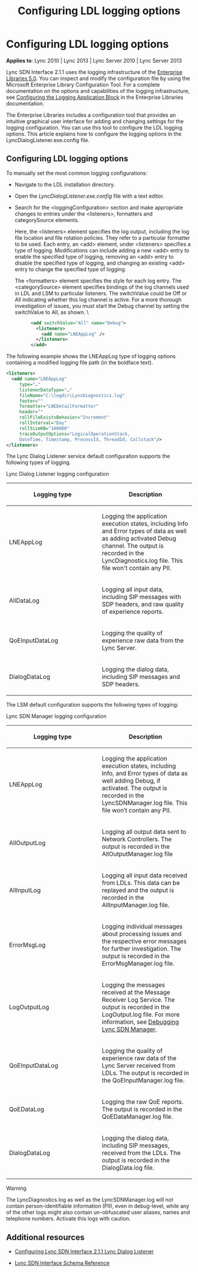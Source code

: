 ﻿---
title: Configuring LDL logging options
TOCTitle: Configuring LDL logging options
ms:assetid: bd414d81-e05e-41ab-834f-7a97093a628d
ms:mtpsurl: https://msdn.microsoft.com/en-us/library/Dn785207(v=office.15)
ms:contentKeyID: 62952688
ms.date: 02/16/2015
mtps_version: v=office.15
dev_langs:
- xml
---

# Configuring LDL logging options


**Applies to**: Lync 2010 | Lync 2013 | Lync Server 2010 | Lync Server 2013

Lync SDN Interface 2.1.1 uses the logging infrastructure of the [Enterprise Libraries 5.0](http://msdn.microsoft.com/en-us/library/ff632023.aspx). You can inspect and modify the configuration file by using the Microsoft Enterprise Library Configuration Tool. For a complete documentation on the options and capabilities of the logging infrastructure, see [Configuring the Logging Application Block](http://msdn.microsoft.com/en-us/library/ff664569\(v=pandp.50\).aspx) in the Enterprise Libraries documentation.

The Enterprise Libraries includes a configuration tool that provides an intuitive graphical user interface for adding and changing settings for the logging configuration. You can use this tool to configure the LDL logging options. This article explains how to configure the logging options in the LyncDialogListener.exe.config file.

## Configuring LDL logging options

To manually set the most common logging configurations:

  - Navigate to the LDL installation directory.

  - Open the *LyncDialogListener.exe.config* file with a text editor.

  - Search for the \<loggingConfiguration\> section and make appropriate changes to entries under the \<listeners\>, formatters and categorySource elements.
    
    Here, the \<listeners\> element specifies the log output, including the log file location and file rotation policies. They refer to a particular formatter to be used. Each entry, an \<add\> element, under \<listeners\> specifies a type of logging. Modifications can include adding a new \<add\> entry to enable the specified type of logging, removing an \<add\> entry to disable the specified type of logging, and changing an existing \<add\> entry to change the specified type of logging.
    
    The \<formatters\> element specifies the style for each log entry. The \<categorySource\> element specifies bindings of the log channels used in LDL and LSM to particular listeners. The switchValue could be Off or All indicating whether this log channel is active. For a more thorough investigation of issues, you must start the Debug channel by setting the switchValue to All, as shown. \\
    
    ``` xml
          <add switchValue="All" name="Debug">
            <listeners>
              <add name="LNEAppLog" />
            </listeners>
          </add>
    ```

The following example shows the LNEAppLog type of logging options containing a modified logging file path (in the boldface text).

``` xml
<listeners>
  <add name="LNEAppLog"
     type="…" 
     listenerDataType="…" 
     fileName="C:\logdir\LyncDiagnostics.log" 
     footer="" 
     formatter="LNEDetailFormatter" 
     header="" 
     rollFileExistsBehavior="Increment" 
     rollInterval="Day" 
     rollSizeKB="100000" 
     traceOutputOptions="LogicalOperationStack, 
     DateTime, Timestamp, ProcessId, ThreadId, Callstack"/>
</listeners>
```

The Lync Dialog Listener service default configuration supports the following types of logging.

Lync Dialog Listener logging configuration

<table>
<colgroup>
<col style="width: 50%" />
<col style="width: 50%" />
</colgroup>
<thead>
<tr class="header">
<th><p>Logging type</p></th>
<th><p>Description</p></th>
</tr>
</thead>
<tbody>
<tr class="odd">
<td><p>LNEAppLog</p></td>
<td><p>Logging the application execution states, including Info and Error types of data as well as adding activated Debug channel. The output is recorded in the LyncDiagnostics.log file. This file won't contain any PII.</p></td>
</tr>
<tr class="even">
<td><p>AllDataLog</p></td>
<td><p>Logging all input data, including SIP messages with SDP headers, and raw quality of experience reports.</p></td>
</tr>
<tr class="odd">
<td><p>QoEInputDataLog</p></td>
<td><p>Logging the quality of experience raw data from the Lync Server.</p></td>
</tr>
<tr class="even">
<td><p>DialogDataLog</p></td>
<td><p>Logging the dialog data, including SIP messages and SDP headers.</p></td>
</tr>
</tbody>
</table>


The LSM default configuration supports the following types of logging:

Lync SDN Manager logging configuration

<table>
<colgroup>
<col style="width: 50%" />
<col style="width: 50%" />
</colgroup>
<thead>
<tr class="header">
<th><p>Logging type</p></th>
<th><p>Description</p></th>
</tr>
</thead>
<tbody>
<tr class="odd">
<td><p>LNEAppLog</p></td>
<td><p>Logging the application execution states, including Info, and Error types of data as well adding Debug, if activated. The output is recorded in the LyncSDNManager.log file. This file won’t contain any PII.</p></td>
</tr>
<tr class="even">
<td><p>AllOutputLog</p></td>
<td><p>Logging all output data sent to Network Controllers. The output is recorded in the AllOutputManager.log file</p></td>
</tr>
<tr class="odd">
<td><p>AllInputLog</p></td>
<td><p>Logging all input data received from LDLs. This data can be replayed and the output is recorded in the AllInputManager.log file.</p></td>
</tr>
<tr class="even">
<td><p>ErrorMsgLog</p></td>
<td><p>Logging individual messages about processing issues and the respective error messages for further investigation. The output is recorded in the ErrorMsgManager.log file.</p></td>
</tr>
<tr class="odd">
<td><p>LogOutputLog</p></td>
<td><p>Logging the messages received at the Message Receiver Log Service. The output is recorded in the LogOutput.log file. For more information, see <a href="debugging-lync-sdn-manager.md">Debugging Lync SDN Manager</a>.</p></td>
</tr>
<tr class="even">
<td><p>QoEInputDataLog</p></td>
<td><p>Logging the quality of experience raw data of the Lync Server received from LDLs. The output is recorded in the QoEInputManager.log file.</p></td>
</tr>
<tr class="odd">
<td><p>QoEDataLog</p></td>
<td><p>Logging the raw QoE reports. The output is recorded in the QoEDataManager.log file.</p></td>
</tr>
<tr class="even">
<td><p>DialogDataLog</p></td>
<td><p>Logging the dialog data, including SIP messages, received from the LDLs. The output is recorded in the DialogData.log file.</p></td>
</tr>
</tbody>
</table>



> [!WARNING]
> <P>The LyncDiagnostics.log as well as the LyncSDNManager.log will not contain person-identifiable information (PII), even in debug-level, while any of the other logs might also contain un-obfuscated user aliases, names and telephone numbers. Activate this logs with caution.</P>



## Additional resources

  - [Configuring Lync SDN Interface 2.1.1 Lync Dialog Listener](configuring-lync-sdn-interface-2-1-1-lync-dialog-listener.md)

  - [Lync SDN Interface Schema Reference](lync-sdn-interface-schema-reference.md)

